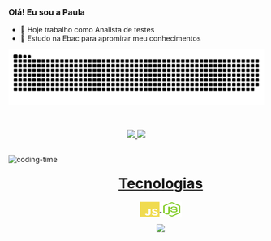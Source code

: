 ### Olá! Eu sou a Paula


- 🔭 Hoje trabalho como Analista de testes
- 🌱 Estudo na Ebac para apromirar meu conhecimentos

</div>
  
  ![Snake animation](https://github.com/ellen2121/ellen2121/blob/output/github-contribution-grid-snake.svg)
 
</div>
<p>
<br>
<div align="center">
  <a href="https://github.com/Thinking-About-Quality">
  <img height="180em" src="https://github-readme-stats.vercel.app/api?username=Thinking-About-Quality&show_icons=true&theme=cobalt&include_all_commits=true&count_private=true"/>
  <img height="180em" src="https://github-readme-stats.vercel.app/api/top-langs/?username=Thinking-About-Quality&layout=compact&langs_count=7&theme=cobalt"/>
</div>
 <p/>
 

<div  align="center"> 
  <div style="display: inline_block"><br>
    <img align="left" height="250" alt="coding-time" src="code.gif">
    <h1 align="center">Tecnologias</h1>
    <img align="center" height="30" width="40" alt="js-icon"  src="https://raw.githubusercontent.com/devicons/devicon/master/icons/javascript/javascript-plain.svg">
    <img align="center" height="30" width="40" alt="nodejs-icon" src="https://raw.githubusercontent.com/devicons/devicon/master/icons/nodejs/nodejs-original.svg">
 
   </div>
   
   
   <p>   <div> 
 
  <a href="https://www.linkedin.com/in/https://www.linkedin.com/in/paula-sena-b3313120//" target="_blank"><img src="https://img.shields.io/badge/-LinkedIn-%230077B5?style=for-the-badge&logo=linkedin&logoColor=white" target="_blank"></a> 
  
</div> <p/>
   


        
          
          

